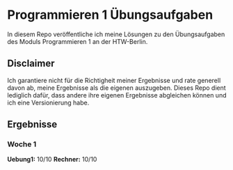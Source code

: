 # Programmieren 1 Übungsaufgaben

In diesem Repo veröffentliche ich meine Lösungen zu den Übungsaufgaben des Moduls Programmieren 1 an der HTW-Berlin.

## Disclaimer

Ich garantiere nicht für die Richtigheit meiner Ergebnisse und rate generell davon ab, meine Ergebnisse als die eigenen auszugeben. Dieses Repo dient lediglich dafür, dass andere ihre eigenen Ergebnisse abgleichen können und ich eine Versionierung habe.

## Ergebnisse

### Woche 1

**Uebung1:** 10/10
**Rechner:** 10/10
